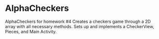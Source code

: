 # AlphaCheckers
AlphaCheckers for homework #4
Creates a checkers game through a 2D array with all necessary methods.
Sets up and implements a CheckerView, Pieces, and Main Activity.
